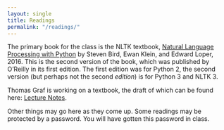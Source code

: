 ```yaml
---
layout: single
title: Readings
permalink: "/readings/"
---
```


The primary book for the class is the NLTK textbook,
[Natural Language Processing with Python](http://www.nltk.org/book/)
by Steven Bird, Ewan Klein, and Edward Loper, 2016.
This is the second version of the book,
which was published by O’Reilly in its first edition.
The first edition was for Python 2,
the second version (but perhaps not the second *edition*)
is for Python 3 and NLTK 3.

Thomas Graf is working on a textbook, the draft of which
can be found here:
[Lecture Notes](https://github.com/StonyBrook-Lin637-S18/main/blob/master/pdf/999_CompleteLectureNotes.pdf).

Other things may go here as they come up.
Some readings may be protected by a password.
You will have gotten this password in class.
